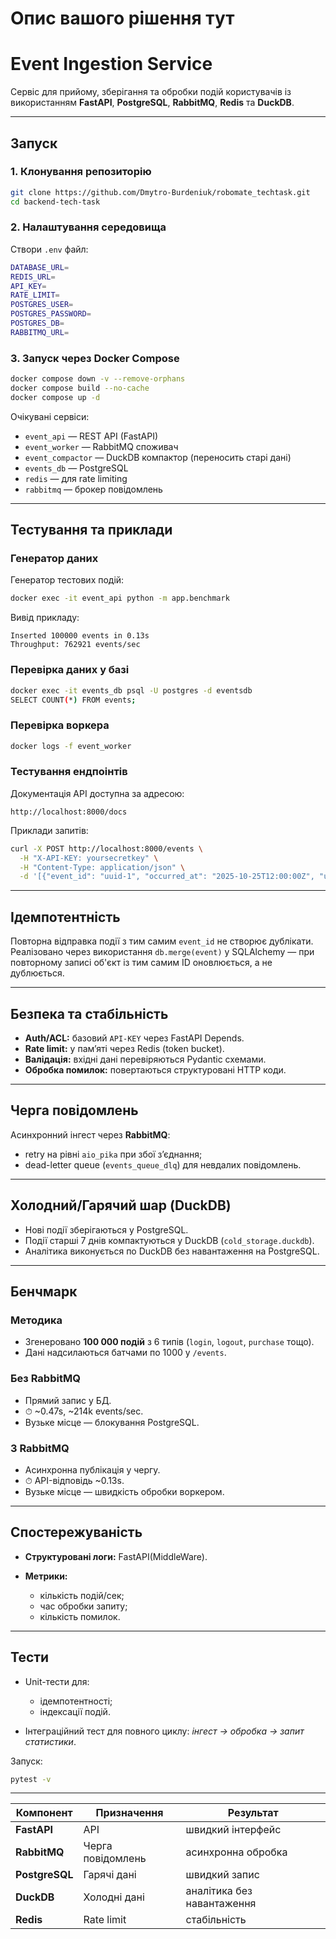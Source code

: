 # Опис вашого рішення тут

# Event Ingestion Service

Сервіс для прийому, зберігання та обробки подій користувачів із використанням **FastAPI**, **PostgreSQL**, **RabbitMQ**, **Redis** та **DuckDB**.

---

## Запуск

### 1. Клонування репозиторію

```bash
git clone https://github.com/Dmytro-Burdeniuk/robomate_techtask.git
cd backend-tech-task
```

### 2. Налаштування середовища

Створи `.env` файл:

```bash
DATABASE_URL=
REDIS_URL=
API_KEY=
RATE_LIMIT=
POSTGRES_USER=
POSTGRES_PASSWORD=
POSTGRES_DB=
RABBITMQ_URL=
```

### 3. Запуск через Docker Compose

```bash
docker compose down -v --remove-orphans
docker compose build --no-cache
docker compose up -d
```

Очікувані сервіси:

* `event_api` — REST API (FastAPI)
* `event_worker` — RabbitMQ споживач
* `event_compactor` — DuckDB компактор (переносить старі дані)
* `events_db` — PostgreSQL
* `redis` — для rate limiting
* `rabbitmq` — брокер повідомлень

---

## Тестування та приклади

### Генератор даних

Генератор тестових подій:

```bash
docker exec -it event_api python -m app.benchmark
```

Вивід прикладу:

```
Inserted 100000 events in 0.13s
Throughput: 762921 events/sec
```

### Перевірка даних у базі

```bash
docker exec -it events_db psql -U postgres -d eventsdb
SELECT COUNT(*) FROM events;
```

### Перевірка воркера

```bash
docker logs -f event_worker
```

### Тестування ендпоінтів

Документація API доступна за адресою:

```
http://localhost:8000/docs
```

Приклади запитів:

```bash
curl -X POST http://localhost:8000/events \
  -H "X-API-KEY: yoursecretkey" \
  -H "Content-Type: application/json" \
  -d '[{"event_id": "uuid-1", "occurred_at": "2025-10-25T12:00:00Z", "user_id": "u1", "event_type": "login", "properties": {}}]'
```

---

## Ідемпотентність

Повторна відправка події з тим самим `event_id` не створює дублікати.
Реалізовано через використання `db.merge(event)` у SQLAlchemy — при повторному записі об'єкт із тим самим ID оновлюється, а не дублюється.

---

## Безпека та стабільність

* **Auth/ACL:** базовий `API-KEY` через FastAPI Depends.
* **Rate limit:** у пам’яті через Redis (token bucket).
* **Валідація:** вхідні дані перевіряються Pydantic схемами.
* **Обробка помилок:** повертаються структуровані HTTP коди.

---

## Черга повідомлень

Асинхронний інгест через **RabbitMQ**:

* retry на рівні `aio_pika` при збої з’єднання;
* dead-letter queue (`events_queue_dlq`) для невдалих повідомлень.

---

## Холодний/Гарячий шар (DuckDB)

* Нові події зберігаються у PostgreSQL.
* Події старші 7 днів компактуються у DuckDB (`cold_storage.duckdb`).
* Аналітика виконується по DuckDB без навантаження на PostgreSQL.

---

## Бенчмарк

### Методика

* Згенеровано **100 000 подій** з 6 типів (`login`, `logout`, `purchase` тощо).
* Дані надсилаються батчами по 1000 у `/events`.

### Без RabbitMQ

* Прямий запис у БД.
* ⏱ ~0.47s, ~214k events/sec.
* Вузьке місце — блокування PostgreSQL.

### З RabbitMQ

* Асинхронна публікація у чергу.
* ⏱ API-відповідь ~0.13s.
* Вузьке місце — швидкість обробки воркером.

---

## Спостережуваність

* **Структуровані логи:** FastAPI(MiddleWare).
* **Метрики:**

  * кількість подій/сек;
  * час обробки запиту;
  * кількість помилок.

---

## Тести

* Unit-тести для:

  * ідемпотентності;
  * індексації подій.
* Інтеграційний тест для повного циклу: *інгест → обробка → запит статистики*.

Запуск:

```bash
pytest -v
```

---

| Компонент      | Призначення       | Результат                  |
| -------------- | ----------------- | -------------------------- |
| **FastAPI**    | API               | швидкий інтерфейс          |
| **RabbitMQ**   | Черга повідомлень | асинхронна обробка         |
| **PostgreSQL** | Гарячі дані       | швидкий запис              |
| **DuckDB**     | Холодні дані      | аналітика без навантаження |
| **Redis**      | Rate limit        | стабільність               |

